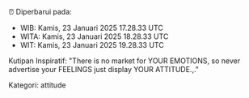 ⏰ Diperbarui pada:
- WIB: Kamis, 23 Januari 2025 17.28.33 UTC
- WITA: Kamis, 23 Januari 2025 18.28.33 UTC
- WIT: Kamis, 23 Januari 2025 19.28.33 UTC

Kutipan Inspiratif:
"There is no market for YOUR EMOTIONS, so never advertise your FEELINGS just display YOUR ATTITUDE.,."


Kategori: attitude

